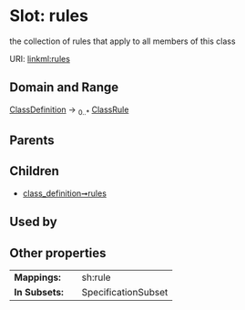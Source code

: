 
# Slot: rules

the collection of rules that apply to all members of this class

URI: [linkml:rules](https://w3id.org/linkml/rules)


## Domain and Range

[ClassDefinition](ClassDefinition.md) &#8594;  <sub>0..\*</sub> [ClassRule](ClassRule.md)

## Parents


## Children

 *  [class_definition➞rules](class_definition_rules.md)

## Used by


## Other properties

|  |  |  |
| --- | --- | --- |
| **Mappings:** | | sh:rule |
| **In Subsets:** | | SpecificationSubset |